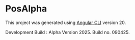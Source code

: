 # PosAlpha

This project was generated using [Angular CLI](https://github.com/angular/angular-cli) version 20.

Development Build : Alpha Version 2025.
Build no. 090425.
 
 
